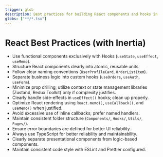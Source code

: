 ```yaml
---
trigger: glob
description: Best practices for building React components and hooks in modern web applications
globs: ["**/*.tsx"]
---
```


# React Best Practices (with Inertia)

- Use functional components exclusively with Hooks (`useState`, `useEffect`, `useMemo`).
- Structure React components clearly into atomic, reusable units.
- Follow clear naming conventions (`UserProfileCard`, `OrderListItem`).
- Separate business logic into custom hooks (`useOrders`, `useAuth`, `useForm`).
- Minimize prop drilling; utilize context or state management libraries (Zustand, Redux Toolkit) only if complexity justifies.
- Clearly handle side-effects in `useEffect()` hooks; clean up properly.
- Optimize React rendering using `React.memo()`, `useCallback()`, and `useMemo()` when justified.
- Avoid excessive use of inline callbacks; prefer named handlers.
- Maintain consistent folder structure (`Components/`, `Hooks/`, `Utils/`, `Pages/`).
- Ensure error boundaries are defined for better UI reliability.
- Always use TypeScript for better reliability and maintainability.
- Clearly separate presentational components from logic-based components.
- Maintain consistent code style with ESLint and Prettier configured.